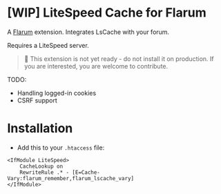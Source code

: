 # [WIP] LiteSpeed Cache for Flarum


[comment]: <> (![License]&#40;https://img.shields.io/badge/license-MIT-blue.svg&#41; [![Latest Stable Version]&#40;https://img.shields.io/packagist/v/acpl/flarum-lscache.svg&#41;]&#40;https://packagist.org/packages/acpl/flarum-lscache&#41; [![Total Downloads]&#40;https://img.shields.io/packagist/dt/acpl/flarum-lscache.svg&#41;]&#40;https://packagist.org/packages/acpl/flarum-lscache&#41;)

A [Flarum](http://flarum.org) extension. Integrates LsCache with your forum.

Requires a LiteSpeed server.

> 🚨 This extension is not yet ready - do not install it on production. If you are interested, you are welcome to contribute.

TODO:
- Handling logged-in cookies
- CSRF support

# Installation

- Add this to your `.htaccess` file:

```apacheconf
<IfModule LiteSpeed>
    CacheLookup on
    RewriteRule .* - [E=Cache-Vary:flarum_remember,flarum_lscache_vary]
</IfModule>
```


[comment]: <> (Install with composer:)

[comment]: <> (```sh)

[comment]: <> (composer require acpl/flarum-lscache:"*")

[comment]: <> (```)

[comment]: <> (## Updating)

[comment]: <> (```sh)

[comment]: <> (composer update acpl/flarum-lscache:"*")

[comment]: <> (php flarum migrate)

[comment]: <> (php flarum cache:clear)

[comment]: <> (```)

[comment]: <> (## Links)

[comment]: <> (- [Packagist]&#40;https://packagist.org/packages/acpl/flarum-lscache&#41;)

[comment]: <> (- [GitHub]&#40;https://github.com/android-com-pl/flarum-lscache&#41;)

[comment]: <> (- [Discuss]&#40;https://discuss.flarum.org/d/PUT_DISCUSS_SLUG_HERE&#41;)
